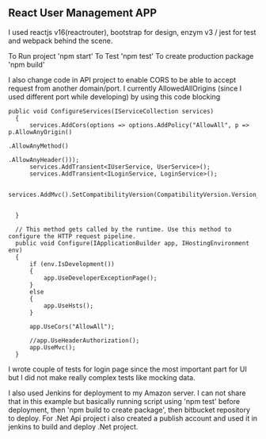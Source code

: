 ## React User Management APP

I used reactjs v16(reactrouter), bootstrap for design, enzym v3 / jest for test and webpack behind the scene.

To Run project 'npm start'
To Test 'npm test'
To create production package 'npm build'

I also change code in API project to enable CORS to be able to accept request from another domain/port. I currently AllowedAllOrigins (since I used different port while developing) by using this code blocking
```
public void ConfigureServices(IServiceCollection services)
  {
      services.AddCors(options => options.AddPolicy("AllowAll", p => p.AllowAnyOrigin()
                                                              .AllowAnyMethod()
                                                               .AllowAnyHeader()));
      services.AddTransient<IUserService, UserService>();
      services.AddTransient<ILoginService, LoginService>();

      services.AddMvc().SetCompatibilityVersion(CompatibilityVersion.Version_2_1);


  }

  // This method gets called by the runtime. Use this method to configure the HTTP request pipeline.
  public void Configure(IApplicationBuilder app, IHostingEnvironment env)
  {
      if (env.IsDevelopment())
      {
          app.UseDeveloperExceptionPage();
      }
      else
      {
          app.UseHsts();
      }

      app.UseCors("AllowAll");

      //app.UseHeaderAuthorization();
      app.UseMvc();
  }
```

I wrote couple of tests for login page since the most important part for UI but I did not make really complex tests like mocking data.

I also used Jenkins for deployment to my Amazon server. I can not share that in this example but basically running script using 'npm test' before deployment, then 'npm build to create package', then bitbucket repository to deploy.
For .Net Api project i also created a publish account and used it in jenkins to build and deploy .Net project.
